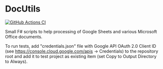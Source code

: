 # DocUtils
[![GitHub Actions CI](https://github.com/yurii-litvinov/DocUtils/actions/workflows/ci.yml/badge.svg)](https://github.com/yurii-litvinov/DocUtils/actions/workflows/ci.yml)

Small F# scripts to help processing of Google Sheets and various Microsoft Office documents.

To run tests, add "credentials.json" file with Google API OAuth 2.0 Client ID (see https://console.cloud.google.com/apis -> Credentials) to the repository root and add it to test project as existing item (set Copy to Output Directory to Always).
